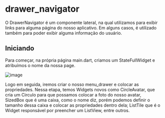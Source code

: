 # drawer_navigator

O DrawerNavigator é um componente lateral, na qual utilizamos para exibir links para alguma página do nosso aplicativo. Em alguns casos, é utilizado também para poder exibir alguma informação do usuário. 

## Iniciando

Para começar, na própria página main.dart, criamos um StateFullWidget e atribuímos o nome da nossa page. 

![image](https://user-images.githubusercontent.com/50625916/189242629-fc9334cd-ec5b-41d0-979a-ce4b0a5f7b03.png)

Logo em seguida, iremos criar o nosso menu_drawer e colocar as propriedades. 
Nessa etapa, temos Widgets novos como CircleAvatar, que cria um Circulo para que possamos colocar a foto do nosso avatar, SizedBox que é uma caixa, como o nome diz, porém podemos definir o tamanho dessa caixa e colocar as propriedades dentro dela; ListTile que é o Widget responsável por preencher um ListView, entre outros. 
